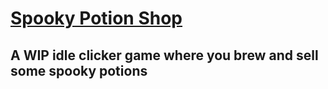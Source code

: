 # [Spooky Potion Shop](https://danielledonnelly.github.io/spooky-potion-shop/)
## A WIP idle clicker game where you brew and sell some spooky potions
